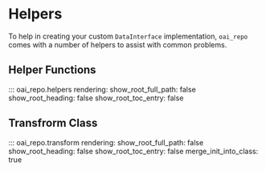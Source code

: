 # Helpers

To help in creating your custom `DataInterface` implementation, `oai_repo` comes
with a number of helpers to assist with common problems.

## Helper Functions

::: oai_repo.helpers
    rendering:
      show_root_full_path: false
      show_root_heading: false
      show_root_toc_entry: false

## Transfrorm Class

::: oai_repo.transform
    rendering:
      show_root_full_path: false
      show_root_heading: false
      show_root_toc_entry: false
      merge_init_into_class: true
